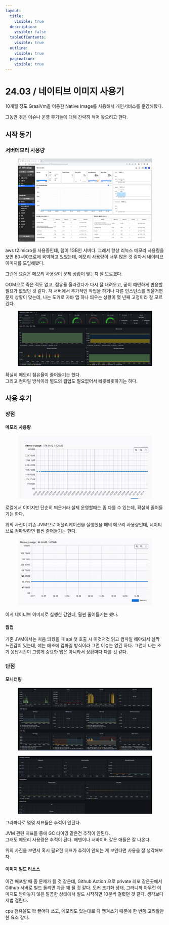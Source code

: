 ```yaml
---
layout:
  title:
    visible: true
  description:
    visible: false
  tableOfContents:
    visible: true
  outline:
    visible: true
  pagination:
    visible: true
---
```


# 24.03 / 네이티브 이미지 사용기

10개월 정도 GraalVm을 이용한 Native Image를 사용해서 개인서비스를 운영해봤다.

그동안 겪은 이슈나 운영 후기들에 대해 간략히 적어 놓으려고 한다.

## 시작 동기

### 서버메모리 사용량

<figure><img src="../.gitbook/assets/image (1).png" alt=""><figcaption></figcaption></figure>

aws t2.micro를 사용중인데, 램이 1GB인 서버다. 그래서 항상 리눅스 메모리 사용량을 보면 80\~90프로에 육박하고 있었는데, 메모리 사용량이 너무 많은 것 같아서 네이티브 이미지를 도입해봤다.

그런데 요즘은 메모리 사용량이 문제 상황이 맞는지 잘 모르겠다.

OOM으로 죽은 적도 없고, 점유율 올라갔다가 다시 잘 내려오고, 굳이 예민하게 반응할 필요가 없었던 것 같다. 저 서버에서 추가적인 작업을 하거나 다른 인스턴스를 띄울거면 문제 상황이 맞는데, 나는 도커로 자바 앱 하나 띄우는 상황이 몇 년째 고정이라 잘 모르겠다.

<figure><img src="../.gitbook/assets/image (2).png" alt=""><figcaption></figcaption></figure>

확실히 메모리 점유율이 줄어들기는 했다. \
그리고 컴파일 방식이라 별도의 웜업도 필요없어서 빠릿빠릿하기는 하다.&#x20;

## 사용 후기

### 장점

#### 메모리 사용량

<figure><img src="../.gitbook/assets/image (3).png" alt=""><figcaption></figcaption></figure>

로컬에서 이미지만 단순히 띄운거라 실제 운영할때는 좀 다를 수 있는데, 확실히 줄어들기는 한다.

위의 사진이 기존 JVM으로 어플리케이션을 실행했을 때의 메모리 사용량인데, 네이티브로 컴파일하면 훨씬 줄어들기는 한다.



<figure><img src="../.gitbook/assets/image (4).png" alt=""><figcaption></figcaption></figure>

이게 네이티브 이미지로 실행한 값인데, 훨씬 줄어들기는 했다.

#### 웜업

기존 JVM에서는 처음 띄웠을 때 api 첫 호출 시 이것저것 읽고 컴파일 해야되서 살짝 느린감이 있는데, 얘는 애초에 컴파일 방식이라 그런 이슈는 없긴 하다. 그런데 나는 초기 응답시간이 그렇게 중요한 앱은 아니라서 상황마다 다를 것 같다.

### 단점

#### 모니터링

<figure><img src="../.gitbook/assets/image (5).png" alt=""><figcaption></figcaption></figure>

<figure><img src="../.gitbook/assets/image (6).png" alt=""><figcaption></figcaption></figure>

그라파나로 몇몇 지표들은 추적이 안된다.&#x20;

JVM 관련 지표들 중에 GC 타이밍 같은건 추적이 안된다.\
그래도 메모리 사용량은 추적이 된다. 에덴이나 서바이버 같은 애들은 잘 나온다.

위의 사진을 보면서 혹시 필요한 지표가 추적이 안되는 게 보인다면 사용을 잘 생각해보자.

#### 이미지 빌드 리소스

이건 배포할 때 좀 문제가 될 것 같은데, Github Action 으로 private 레포 같은곳에서 Github 서버로 빌드 돌리면 과금 꽤 될 것 같다. 도커 초기화 상태, 그러니까 아무런 이미지도 받아놓지 않은 깔끔한 상태에서 빌드 시작하면 10분씩 걸렸던 것 같다. 생각보다 제법 걸린다.

cpu 점유율도 쫙 끌어다 쓰고, 메모리도 있는대로 다 땡겨쓰기 때문에 한 번쯤 고려할만한 요소 같다.

